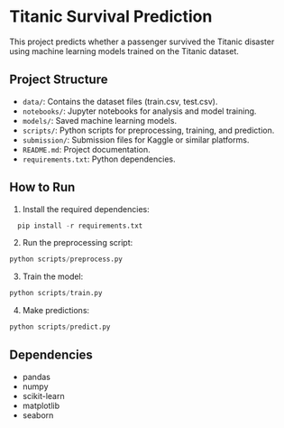 # Titanic Survival Prediction

This project predicts whether a passenger survived the Titanic disaster using machine learning models trained on the Titanic dataset.

## Project Structure

- `data/`: Contains the dataset files (train.csv, test.csv).
- `notebooks/`: Jupyter notebooks for analysis and model training.
- `models/`: Saved machine learning models.
- `scripts/`: Python scripts for preprocessing, training, and prediction.
- `submission/`: Submission files for Kaggle or similar platforms.
- `README.md`: Project documentation.
- `requirements.txt`: Python dependencies.

## How to Run

1. Install the required dependencies:

```python
  pip install -r requirements.txt
```

2. Run the preprocessing script:

```python
python scripts/preprocess.py
```

3. Train the model:

```python
python scripts/train.py
```

4. Make predictions:

```python
python scripts/predict.py
```


## Dependencies

- pandas
- numpy
- scikit-learn
- matplotlib
- seaborn

